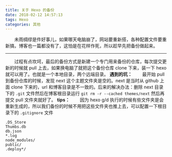 ```yaml
---
title: 关于 Hexo 的备份
date: 2018-02-12 14:57:13
tags: Hexo
categories: 其他
---
```

　　未雨绸缪是件好事儿，如果哪天电脑崩了，网站要重新搭，各种配置文件要重新搞，博客也一篇都没有了，这怕是在花样作死，所以趁早先把备份做起来。<!--more-->

---
　　过程有点坎坷，最后的备份方式是新建一个专门用来备份的仓库，每次提交更新的时候就 pull 上去，如果换电脑了就把这个备份仓库 clone 下来，装一下 hexo 就可以用了。也就是一个本地目录，两个远端目录。
**遇到的坑：**
　　最开始 pull 到备份仓库的时候，发现 next 这个主题文件夹是空的。next 是当时从 github 上面 clone 下来的，url 和博客目录是不一致的。后来的解决办法：删除 next 目录下的 `.git` 文件然后在博客根目录运行 `git rm -r --cached themes/next` 然后再提交 pull 文件夹就好了。
**tips：**
　　因为 hexo g/d 执行的时候有些文件夹是会重新生成的，所以我们备份的时候不用把这些文件夹也推上去，可以配置一下根目录下的 `.gitignore` 文件
```
.DS_Store
Thumbs.db
db.json
*.log
node_modules/
public/
.deploy*/
```
